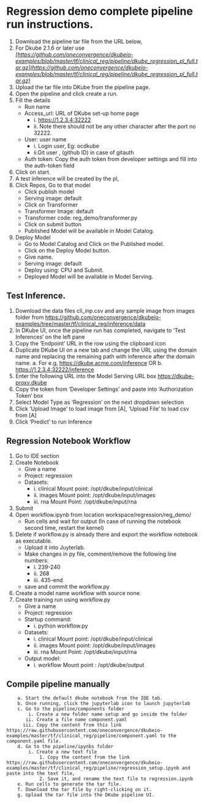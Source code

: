 # Regression demo complete pipeline run instructions.

1. Download the pipeline tar file from the URL below,
2. For Dkube 2.1.6 or later use *[https://github.com/oneconvergence/dkubeio-examples/blob/master/tf/clinical_reg/pipeline/dkube_regression_pl_full.tar.gz](https://github.com/oneconvergence/dkubeio-examples/blob/master/tf/clinical_reg/pipeline/dkube_regression_pl_full.tar.gz)*
3. Upload the tar file into DKube from the pipeline page.
4. Open the pipeline and click create a run.
5. Fill the details 
    - Run name 
    - Access_url: URL of DKube set-up home page 
      - i.  https://1.2.3.4:32222 
      - ii. Note there should not be any other character after the port no 32222.
    - User: user name 
      - i. Login user, Eg: ocdkube 
      - ii.Git user , (github ID) in case of gitauth 
    - Auth token: Copy the auth token from developer settings and fill into the auth-token field
6. Click on start.
7. A test inference will be created by the pl,
8. Click Repos, Go to that model
   -  Click publish model 
   -  Serving image: default
   -  Click on Transformer
   -  Transformer Image: default 
   -  Transformer code: reg_demo/transformer.py 
   -  Click on submit button
   -  Published Model will be available in Model Catalog.
9. Deploy Model 
   -  Go to Model Catalog and Click on the Published model.
   -  Click on the Deploy Model button. 
   -  Give name. 
   -  Serving image: default 
   -  Deploy using: CPU and Submit. 
   -  Deployed Model will be available in Model Serving.

## Test Inference.

1. Download the data files cli_inp.csv and any sample image from images folder from https://github.com/oneconvergence/dkubeio-examples/tree/master/tf/clinical_reg/inference/data
2. In DKube UI, once the pipeline run has completed, navigate to ‘Test Inferences’ on the left pane
3. Copy the ‘Endpoint’ URL in the row using the clipboard icon
4. Duplicate DKube UI on a new tab and change the URL using the domain name and replacing the remaining path with inference after the domain name.
   a. For e.g, https://dkube.acme.com/inference OR
   b. https://1.2.3.4:32222/inference
5. Enter the following URL into the Model Serving URL box
   https://dkube-proxy.dkube
6. Copy the token from ‘Developer Settings’ and paste into ‘Authorization Token’ box
7. Select Model Type as ‘Regression’ on the next dropdown selection
8. Click ‘Upload Image’ to load image from [A], ‘Upload File’ to load csv from [A]
9. Click ‘Predict’ to run Inference

## Regression Notebook Workflow
1. Go to IDE section
2. Create Notebook
   - Give a name
   - Project: regression
   - Datasets: 
       - i. clinical
           Mount point:   /opt/dkube/input/clinical
       - ii. images
           Mount point:   /opt/dkube/input/images
       - iii. rna
           Mount Point:    /opt/dkube/input/rna
3. Submit
4. Open workflow.ipynb from location workspace/regression/reg_demo/
   - Run cells and wait for output (In case of running the notebook second time, restart the kernel)
5. Delete if workflow.py is already there and export the workflow notebook as executable. 
   - Upload it into Juyterlab.
   - Make changes in py file, comment/remove the following line numbers:
       - i. 239-240
       - ii. 268
       - iii. 435-end
   - save and commit the workflow.py
6. Create a model name workflow with source none.
7. Create training run using workflow.py
   - Give a name
   - Project: regression
   - Startup command:
       - i. python workflow.py
   - Datasets: 
       - i. clinical
           Mount point:   /opt/dkube/input/clinical
       - ii. images
           Mount point:   /opt/dkube/input/images
       - iii. rna
           Mount Point:    /opt/dkube/input/rna
    - Output model:
        - i. workflow
            Mount point : /opt/dkube/output

## Compile pipeline manually
```
    a. Start the default dkube notebook from the IDE tab.
    b. Once running, click the jupyterlab icon to launch jupyterlab
    c. Go to the pipeline/components folder
        i. Create a new folder name setup and go inside the folder
       ii. Create a file name component.yaml
      iii. Copy the content from this link https://raw.githubusercontent.com/oneconvergence/dkubeio-examples/master/tf/clinical_reg/pipeline/component.yaml to the component.yaml file.
    d. Go to the pipeline/ipynbs folder 
        i. Create a new text file
            1. Copy the content from the link https://raw.githubusercontent.com/oneconvergence/dkubeio-examples/master/tf/clinical_reg/pipeline/regression_setup.ipynb and paste into the text file,
            2. Save it, and rename the text file to regression.ipynb
    e. Run cells to generate the tar file. 
    f. Download the tar file by right-clicking on it.
    g. Upload the tar file into the DKube pipeline UI.
```

